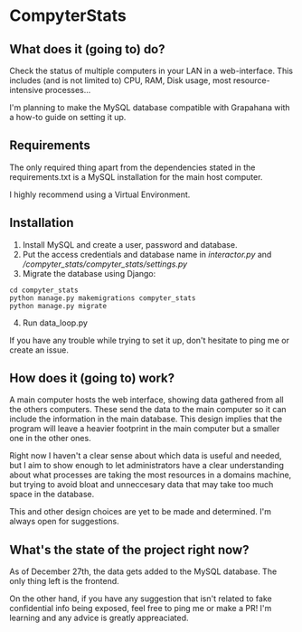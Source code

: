 # CompyterStats
## What does it (going to) do?
Check the status of multiple computers in your LAN in a web-interface. This includes (and is not limited to) CPU, RAM, Disk usage, most resource-intensive processes...

I'm planning to make the MySQL database compatible with Grapahana with a how-to guide on setting it up.

## Requirements
The only required thing apart from the dependencies stated in the requirements.txt is a MySQL installation for the main host computer.

I highly recommend using a Virtual Environment.

## Installation

1. Install MySQL and create a user, password and database.
2. Put the access credentials and database name in *interactor.py* and  */compyter_stats/compyter_stats/settings.py*
3. Migrate the database using Django:
```
cd compyter_stats
python manage.py makemigrations compyter_stats  
python manage.py migrate
```
4. Run data_loop.py 

If you have any trouble while trying to set it up, don't hesitate to ping me or create an issue.

## How does it (going to) work?
A main computer hosts the web interface, showing data gathered from all the others computers. These send the data to the main computer so it can include the information in the main database. This design implies that the program will leave a heavier footprint in the main computer but a smaller one in the other ones.

Right now I haven't a clear sense about which data is useful and needed, but I aim to show enough to let administrators have a clear understanding about what processes are taking the most resources in a domains machine, but trying to avoid bloat and unneccesary data that may take too much space in the database.

This and other design choices are yet to be made and determined. I'm always open for suggestions.

## What's the state of the project right now?
As of December 27th, the data gets added to the MySQL database. The only thing left is the frontend.

On the other hand, if you have any suggestion that isn't related to fake confidential info being exposed, feel free to ping me or make a PR! I'm learning and any advice is greatly appreaciated.
